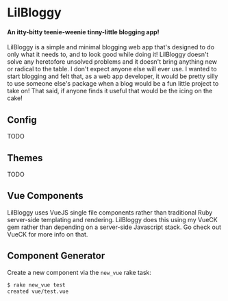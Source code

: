 # LilBloggy
#### An itty-bitty teenie-weenie tinny-little blogging app!

LilBloggy is a simple and minimal blogging web app that's designed to do only what it needs to, and to look good while doing it! LilBloggy doesn't solve any heretofore unsolved problems and it doesn't bring anything new or radical to the table. I don't expect anyone else will ever use. I wanted to start blogging and felt that, as a web app developer, it would be pretty silly to use someone else's package when a blog would be a fun little project to take on! That said, if anyone finds it useful that would be the icing on the cake!

## Config
TODO

## Themes
TODO

## Vue Components
LilBloggy uses VueJS single file components rather than traditional Ruby server-side templating and rendering. LilBloggy does this using my VueCK gem rather than depending on a server-side Javascript stack. Go check out VueCK for more info on that.

## Component Generator
Create a new component via the `new_vue` rake task:
```bash
$ rake new_vue test
created vue/test.vue
```

